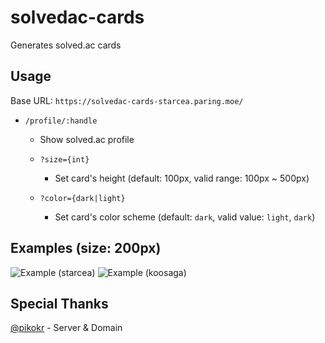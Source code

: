 # solvedac-cards

Generates solved.ac cards

## Usage

Base URL: `https://solvedac-cards-starcea.paring.moe/`

- `/profile/:handle`

  - Show solved.ac profile

  - `?size={int}`
    - Set card's height (default: 100px, valid range: 100px ~ 500px)
  - `?color={dark|light}`
    - Set card's color scheme (default: `dark`, valid value: `light`, `dark`)

## Examples (size: 200px)

![Example (starcea)](https://solvedac-cards-starcea.paring.moe/profile/starcea?size=200)
![Example (koosaga)](https://solvedac-cards-starcea.paring.moe/profile/koosaga?size=200)

## Special Thanks

[@pikokr](https://github.com/pikokr) - Server & Domain
